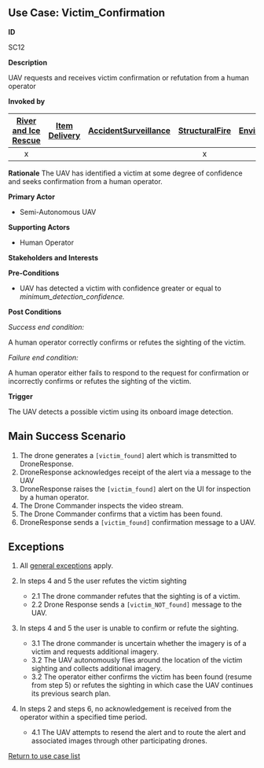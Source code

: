 ## Use Case:  Victim_Confirmation

**ID**

SC12

**Description**

UAV requests and receives victim confirmation or refutation from a human operator

**Invoked by**


| [River and Ice Rescue](../main/RiverRescue.md) | [Item Delivery](../main/ItemDelivery.md)| [AccidentSurveillance](../main/AccidentSurveillance.md) | [StructuralFire](../main/StructuralFire.md) | [EnvironmentalSampling](../main/EnvironmentalSampling.md) |
| :------: | :--------: | :--------: | :------: |:------: |
| x |   |   | x  |  |

**Rationale**
The UAV has identified a victim at some degree of confidence and seeks confirmation from a human operator.

**Primary Actor**

- Semi-Autonomous UAV

**Supporting Actors**

- Human Operator

**Stakeholders and Interests**

**Pre-Conditions**

- UAV has detected a victim with confidence greater or equal to _minimum\_detection\_confidence._

**Post Conditions**

_Success end condition:_

A human operator correctly confirms or refutes the sighting of the victim.

_Failure end condition:_

 A human operator either fails to respond to the request for confirmation or incorrectly confirms or refutes the sighting of the victim.

**Trigger**

The UAV detects a possible victim using its onboard image detection.

## Main Success Scenario

1. The drone generates a `[victim_found]` alert which is transmitted to DroneResponse.
2. DroneResponse acknowledges receipt of the alert via a message to the UAV
3. DroneResponse raises the `[victim_found]` alert on the UI for inspection by a human operator.
4. The Drone Commander inspects the video stream.
5. The Drone Commander confirms that a victim has been found.
6. DroneResponse sends a `[victim_found]` confirmation message to a UAV.

## Exceptions

1. All [general exceptions](../../README.md#GeneralExceptions) apply.

2. In steps 4 and 5 the user refutes the victim sighting
   * 2.1 The drone commander refutes that the sighting is of a victim.
   * 2.2 Drone Response sends a `[victim_NOT_found]` message to the UAV.

3. In steps 4 and 5 the user is unable to confirm or refute the sighting.

   * 3.1 The drone commander is uncertain whether the imagery is of a victim and requests additional imagery.
   * 3.2 The UAV autonomously flies around the location of the victim sighting and collects additional imagery.
   * 3.2 The operator either confirms the victim has been found (resume from step 5) or refutes the sighting in which case the UAV continues its previous search plan.

4. In steps 2 and steps 6, no acknowledgement is received from the operator within a specified time period.

   * 4.1 The UAV attempts to resend the alert and to route the alert and associated images through other participating drones.

[Return to use case list](../../README.md)
